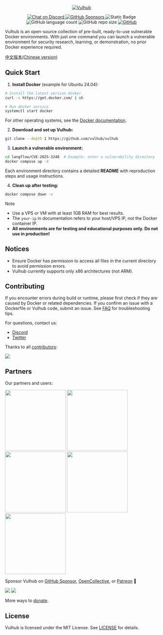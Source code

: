 <!-- markdownlint-disable first-line-heading -->
<p align="center">
  <a href="https://vulhub.org" target="_blank">
    <img src=".github/assets/banner.png" alt="Vulhub" height="auto" />
  </a>
</p>

<p align="center">
  <a href="https://discord.gg/bQCpZEK" target="_blank">
    <img src="https://img.shields.io/discord/485505185167179778.svg" alt="Chat on Discord">
  </a>
  <a href="https://github.com/sponsors/phith0n" target="_blank">
    <img src="https://img.shields.io/github/sponsors/phith0n" alt="GitHub Sponsors">
  </a>
  <img alt="Static Badge" src="https://img.shields.io/badge/Environments-295-blue">
  <img alt="GitHub language count" src="https://img.shields.io/github/languages/count/vulhub/vulhub">
  <img alt="GitHub repo size" src="https://img.shields.io/github/repo-size/vulhub/vulhub">
  <a href="https://github.com/vulhub/vulhub/blob/master/LICENSE" target="_blank">
    <img src="https://img.shields.io/github/license/vulhub/vulhub.svg" alt="GitHub">
  </a>
</p>

Vulhub is an open-source collection of pre-built, ready-to-use vulnerable Docker environments. With just one command you can launch a vulnerable environment for security research, learning, or demonstration, no prior Docker experience required.

[中文版本(Chinese version)](README.zh-cn.md)

## Quick Start

1. **Install Docker** (example for Ubuntu 24.04):

```bash
# Install the latest version docker
curl -s https://get.docker.com/ | sh

# Run docker service
systemctl start docker
```

For other operating systems, see the [Docker documentation](https://docs.docker.com/).

2. **Download and set up Vulhub:**

```bash
git clone --depth 1 https://github.com/vulhub/vulhub
```

3. **Launch a vulnerable environment:**

```bash
cd langflow/CVE-2025-3248  # Example: enter a vulnerability directory
docker compose up -d
```

Each environment directory contains a detailed **README** with reproduction steps and usage instructions.

4. **Clean up after testing:**

```bash
docker compose down -v
```

> [!NOTE]
> - Use a VPS or VM with at least 1GB RAM for best results.
> - The `your-ip` in documentation refers to your host/VPS IP, not the Docker container IP.
> - **All environments are for testing and educational purposes only. Do not use in production!**

## Notices

- Ensure Docker has permission to access all files in the current directory to avoid permission errors.
- Vulhub currently supports only x86 architectures (not ARM).

## Contributing

If you encounter errors during build or runtime, please first check if they are caused by Docker or related dependencies. If you confirm an issue with a Dockerfile or Vulhub code, submit an issue. See [FAQ](https://vulhub.org/documentation/faq) for troubleshooting tips.

For questions, contact us:

- [Discord](https://discord.gg/bQCpZEK)
- [Twitter](https://twitter.com/vulhub)

Thanks to all [contributors](contributors.md):

[![](https://opencollective.com/vulhub/contributors.svg?width=890&button=false)](https://github.com/vulhub/vulhub/graphs/contributors)

## Partners

Our partners and users:

<p>
  <a href="https://www.wangan.com/vulhub" target="_blank"><img src="https://vulhub.org/sponsor/wangan.png" width="200"></a>
  <a href="https://www.cvebase.com" target="_blank"><img src="https://vulhub.org/sponsor/cvebase.png" width="200"></a>
  <a href="https://www.huoxian.cn" target="_blank"><img src="https://vulhub.org/sponsor/huoxian.png" width="200"></a>
  <a href="https://www.chaitin.cn" target="_blank"><img src="https://vulhub.org/sponsor/chaitin.png" width="200"></a>
  <a href="https://xz.aliyun.com/" target="_blank"><img src="https://vulhub.org/sponsor/aliyun.svg" width="200"></a>
</p>

Sponsor Vulhub on [GitHub Sponsor](https://github.com/sponsors/phith0n), [OpenCollective](https://opencollective.com/vulhub#backer), or [Patreon](https://www.patreon.com/bePatron?u=12677520) 🙏

<p>
  <a href="https://github.com/sponsors/phith0n"><img src="https://opencollective.com/vulhub/backers.svg?width=138"></a>
  <a href="https://github.com/sponsors/phith0n"><img src="https://opencollective.com/vulhub/sponsors.svg?width=138"></a>
</p>

More ways to [donate](http://vulhub.org/).

## License

Vulhub is licensed under the MIT License. See [LICENSE](LICENSE) for details.
